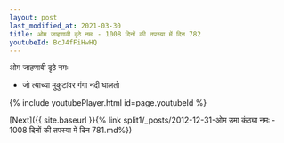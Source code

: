 ```yaml
---
layout: post
last_modified_at: 2021-03-30
title: ओम जाहणावी दृठे नमः - 1008 दिनों की तपस्या में दिन 782
youtubeId: BcJ4fFiHwHQ
---
```

 
 
 ओम जाहणावी दृठे नमः  
 
 -  जो त्याच्या मुकुटांवर गंगा नदी घालतो 
 
  
 
  
 
 
 
 
 
 


{% include youtubePlayer.html id=page.youtubeId %}
 
[Next]({{ site.baseurl }}{% link  split1/_posts/2012-12-31-ओम उमा कंठ्या नमः - 1008 दिनों की तपस्या में दिन 781.md%})
 
